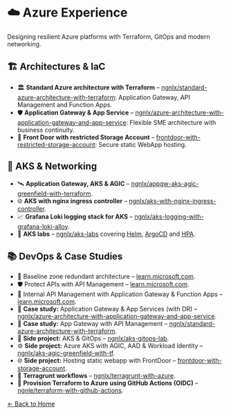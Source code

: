 # ☁️ Azure Experience

Designing resilient Azure platforms with Terraform, GitOps and modern networking.

## 🏗 Architectures & IaC
- 🏛️ **Standard Azure architecture with Terraform** – [ngnlx/standard-azure-architecture-with-terraform](https://github.com/ngnlx/standard-azure-architecture-with-terraform): Application Gateway, API Management and Function Apps.
- 🛡️ **Application Gateway & App Service** – [ngnlx/azure-architecture-with-application-gateway-and-app-service](https://github.com/ngnlx/azure-architecture-with-application-gateway-and-app-service): Flexible SME architecture with business continuity.
- 🚪 **Front Door with restricted Storage Account** – [frontdoor-with-restricted-storage-account](https://github.com/ngnlx/standard-azure-architecture-with-terraform/tree/main/frontdoor-with-restricted-storage-account): Secure static WebApp hosting.

## 🚀 AKS & Networking
- 🛰️ **Application Gateway, AKS & AGIC** – [ngnlx/appgw-aks-agic-greenfield-with-terraform](https://github.com/ngnlx/appgw-aks-agic-greenfield-with-terraform).
- 🌐 **AKS with nginx ingress controller** – [ngnlx/aks-with-nginx-ingress-controller](https://github.com/ngnlx/aks-with-nginx-ingress-controller).
- 📈 **Grafana Loki logging stack for AKS** – [ngnlx/aks-logging-with-grafana-loki-alloy](https://github.com/ngnlx/aks-logging-with-grafana-loki-alloy).
- 🧪 **AKS labs** – [ngnlx/aks-labs](https://github.com/ngnlx/aks-labs) covering [Helm](https://github.com/ngnlx/aks-labs/blob/main/HELM.MD), [ArgoCD](https://github.com/ngnlx/aks-labs/blob/main/ARGOCD.MD) and [HPA](https://github.com/ngnlx/aks-labs/blob/main/AUTO-SCALING-TEST.MD).

## 📚 DevOps & Case Studies
- 🏢 Baseline zone redundant architecture – [learn.microsoft.com](https://learn.microsoft.com/en-us/azure/architecture/web-apps/app-service/architectures/baseline-zone-redundant).
- 🛡️ Protect APIs with API Management – [learn.microsoft.com](https://learn.microsoft.com/en-us/azure/architecture/web-apps/api-management/architectures/protect-apis).
- 🔌 Internal API Management with Application Gateway & Function Apps – [learn.microsoft.com](https://learn.microsoft.com/en-us/azure/architecture/example-scenario/integration/app-gateway-internal-api-management-function).
- 📘 **Case study:** Application Gateway & App Services (with DR) – [ngnlx/azure-architecture-with-application-gateway-and-app-service](https://github.com/ngnlx/azure-architecture-with-application-gateway-and-app-service).
- 📗 **Case study:** App Gateway with API Management – [ngnlx/standard-azure-architecture-with-terraform](https://github.com/ngnlx/standard-azure-architecture-with-terraform).
- 🎯 **Side project:** AKS & GitOps – [ngnlx/aks-gitops-lab](https://github.com/ngnlx/aks-gitops-lab).
- ⚙️ **Side project:** Azure AKS with AGIC, AAD & Workload Identity – [ngnlx/aks-agic-greenfield-with-tf](https://github.com/ngnlx/aks-agic-greenfield-with-tf).
- 🌐 **Side project:** Hosting static webapp with FrontDoor – [frontdoor-with-storage-account](https://github.com/ngnlx/standard-azure-architecture-with-terraform/tree/main/frontdoor-with-storage-account).
- 🧩 **Terragrunt workflows** – [ngnlx/terragrunt-with-azure](https://github.com/ngnlx/terragrunt-with-azure).
- 🔐 **Provision Terraform to Azure using GitHub Actions (OIDC)** – [ngnle/terraform-with-github-actions](https://github.com/ngnle/terraform-with-github-actions).

[← Back to Home](README.md)
